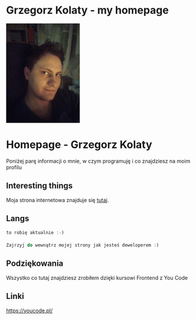 # Grzegorz Kolaty - my homepage #

<img src="images/george.jpg" alt="drawing" width="200"/>

# Homepage - Grzegorz Kolaty

Poniżej parę informacji o mnie, w czym programuję i co znajdziesz na moim profilu

## Interesting things

Moja strona internetowa znajduje się [tutaj](https://grzegorz-kolaty.github.io/homepage/).

## Langs

```JavaScript
to robię aktualnie :-)

Zajrzyj do wewnątrz mojej strony jak jesteś deweloperem :)

```

## Podziękowania
Wszystko co tutaj znajdziesz zrobiłem dzięki kursowi Frontend z You Code

## Linki
https://youcode.pl/
